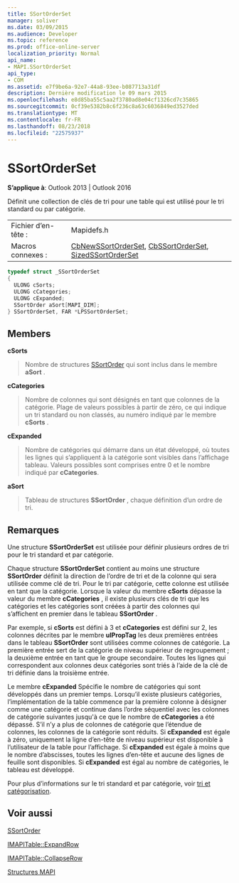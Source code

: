 ```yaml
---
title: SSortOrderSet
manager: soliver
ms.date: 03/09/2015
ms.audience: Developer
ms.topic: reference
ms.prod: office-online-server
localization_priority: Normal
api_name:
- MAPI.SSortOrderSet
api_type:
- COM
ms.assetid: e7f9be6a-92e7-44a8-93ee-b087713a31df
description: Dernière modification le 09 mars 2015
ms.openlocfilehash: e8d85ba55c5aa2f3780ad8e04cf1326cd7c35865
ms.sourcegitcommit: 0cf39e5382b8c6f236c8a63c6036849ed3527ded
ms.translationtype: MT
ms.contentlocale: fr-FR
ms.lasthandoff: 08/23/2018
ms.locfileid: "22575937"
---
```

# <a name="ssortorderset"></a>SSortOrderSet

  
  
**S’applique à**: Outlook 2013 | Outlook 2016 
  
Définit une collection de clés de tri pour une table qui est utilisé pour le tri standard ou par catégorie.
  
|||
|:-----|:-----|
|Fichier d’en-tête :  <br/> |Mapidefs.h  <br/> |
|Macros connexes :  <br/> |[CbNewSSortOrderSet](cbnewssortorderset.md), [CbSSortOrderSet](cbssortorderset.md), [SizedSSortOrderSet](sizedssortorderset.md) <br/> |
   
```cpp
typedef struct _SSortOrderSet
{
  ULONG cSorts;
  ULONG cCategories;
  ULONG cExpanded;
  SSortOrder aSort[MAPI_DIM];
} SSortOrderSet, FAR *LPSSortOrderSet;

```

## <a name="members"></a>Members

 **cSorts**
  
> Nombre de structures [SSortOrder](ssortorder.md) qui sont inclus dans le membre **aSort** . 
    
 **cCategories**
  
> Nombre de colonnes qui sont désignés en tant que colonnes de la catégorie. Plage de valeurs possibles à partir de zéro, ce qui indique un tri standard ou non classés, au numéro indiqué par le membre **cSorts** . 
    
 **cExpanded**
  
> Nombre de catégories qui démarre dans un état développé, où toutes les lignes qui s’appliquent à la catégorie sont visibles dans l’affichage tableau. Valeurs possibles sont comprises entre 0 et le nombre indiqué par **cCategories**.
    
 **aSort**
  
> Tableau de structures **SSortOrder** , chaque définition d’un ordre de tri. 
    
## <a name="remarks"></a>Remarques

Une structure **SSortOrderSet** est utilisée pour définir plusieurs ordres de tri pour le tri standard et par catégorie. 
  
Chaque structure **SSortOrderSet** contient au moins une structure **SSortOrder** définit la direction de l’ordre de tri et de la colonne qui sera utilisée comme clé de tri. Pour le tri par catégorie, cette colonne est utilisée en tant que la catégorie. Lorsque la valeur du membre **cSorts** dépasse la valeur du membre **cCategories** , il existe plusieurs clés de tri que les catégories et les catégories sont créées à partir des colonnes qui s’affichent en premier dans le tableau **SSortOrder** . 
  
Par exemple, si **cSorts** est défini à 3 et **cCategories** est défini sur 2, les colonnes décrites par le membre **ulPropTag** les deux premières entrées dans le tableau **SSortOrder** sont utilisées comme colonnes de catégorie. La première entrée sert de la catégorie de niveau supérieur de regroupement ; la deuxième entrée en tant que le groupe secondaire. Toutes les lignes qui correspondent aux colonnes deux catégories sont triés à l’aide de la clé de tri définie dans la troisième entrée. 
  
Le membre **cExpanded** Spécifie le nombre de catégories qui sont développés dans un premier temps. Lorsqu’il existe plusieurs catégories, l’implémentation de la table commence par la première colonne à désigner comme une catégorie et continue dans l’ordre séquentiel avec les colonnes de catégorie suivantes jusqu'à ce que le nombre de **cCategories** a été dépassé. S’il n’y a plus de colonnes de catégorie que l’étendue de colonnes, les colonnes de la catégorie sont réduits. Si **cExpanded** est égale à zéro, uniquement la ligne d’en-tête de niveau supérieur est disponible à l’utilisateur de la table pour l’affichage. Si **cExpanded** est égale à moins que le nombre d’abscisses, toutes les lignes d’en-tête et aucune des lignes de feuille sont disponibles. Si **cExpanded** est égal au nombre de catégories, le tableau est développé. 
  
Pour plus d’informations sur le tri standard et par catégorie, voir [tri et catégorisation](sorting-and-categorization.md).
  
## <a name="see-also"></a>Voir aussi



[SSortOrder](ssortorder.md)
  
[IMAPITable::ExpandRow](imapitable-expandrow.md)
  
[IMAPITable::CollapseRow](imapitable-collapserow.md)


[Structures MAPI](mapi-structures.md)

